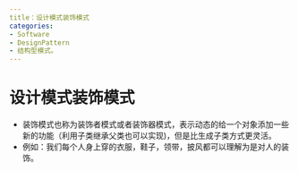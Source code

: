 ```yaml
---
title：设计模式装饰模式
categories:
- Software
- DesignPattern
- 结构型模式。
---
```

# 设计模式装饰模式

- 装饰模式也称为装饰者模式或者装饰器模式，表示动态的给一个对象添加一些新的功能（利用子类继承父类也可以实现)，但是比生成子类方式更灵活。
- 例如：我们每个人身上穿的衣服，鞋子，领带，披风都可以理解为是对人的装饰。